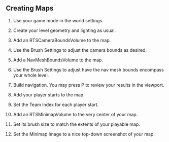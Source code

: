 ## Creating Maps

1. Use your game mode in the world settings.
1. Create your level geometry and lighting as usual.
1. Add an RTSCameraBoundsVolume to the map.
1. Use the Brush Settings to adjust the camera bounds as desired.
1. Add a NavMeshBoundsVolume to the map.
1. Use the Brush Settings to adjust have the nav mesh bounds encompass your whole level.
1. Build navigation. You may press P to review your results in the viewport.
1. Add your player starts to the map.
1. Set the Team Index for each player start.

1. Add an RTSMinimapVolume to the very center of your map.
1. Set its brush size to match the extents of your playable map.
1. Set the Minimap Image to a nice top-down screenshot of your map.
